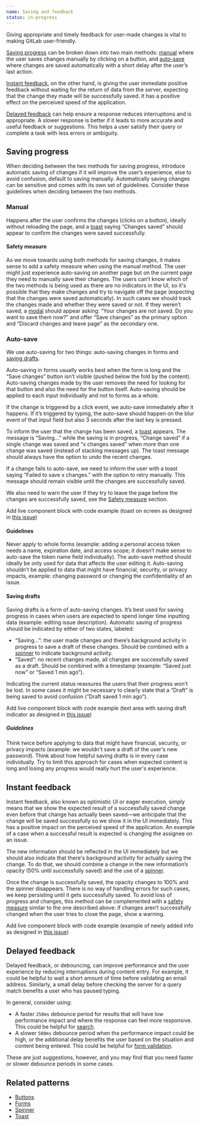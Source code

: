```yaml
---
name: Saving and feedback
status: in-progress
---
```


Giving appropriate and timely feedback for user-made changes is vital to making GitLab user-friendly.

[Saving progress](#saving-progress) can be broken down into two main methods: [manual](#manual) where the user saves changes manually by clicking on a button, and [auto-save](#auto-save) where changes are saved automatically with a short delay after the user’s last action.

[Instant feedback](#instant-feedback), on the other hand, is giving the user immediate positive feedback without waiting for the return of data from the server, expecting that the change they made will be successfully saved. It has a positive effect on the perceived speed of the application.

[Delayed feedback](#delayed-feedback) can help ensure a response reduces interruptions and is appropriate. A slower response is better if it leads to more accurate and useful feedback or suggestions. This helps a user satisfy their query or complete a task with less errors or ambiguity.

## Saving progress

When deciding between the two methods for saving progress, introduce automatic saving of changes if it will improve the user’s experience, else to avoid confusion, default to saving manually. Automatically saving changes can be sensitive and comes with its own set of guidelines. Consider these guidelines when deciding between the two methods.

### Manual

Happens after the user confirms the changes (clicks on a button), ideally without reloading the page, and a [toast](/components/toast) saying “Changes saved” should appear to confirm the changes were saved successfully.

#### Safety measure

As we move towards using both methods for saving changes, it makes sense to add a safety measure when using the manual method. The user might just experience auto-saving on another page but on the current page they need to manually save their changes. The users can’t know which of the two methods is being used as there are no indicators in the UI, so it's possible that they make changes and try to navigate off the page (expecting that the changes were saved automatically). In such cases we should track the changes made and whether they were saved or not. If they weren’t saved, a [modal](/components/modal) should appear asking: “Your changes are not saved. Do you want to save them now?” and offer “Save changes” as the primary option and “Discard changes and leave page” as the secondary one.

### Auto-save

We use auto-saving for two things: auto-saving changes in forms and [saving drafts](#saving-drafts).

Auto-saving in forms usually works best when the form is long and the “Save changes” button isn’t visible (pushed below the fold by the content). Auto-saving changes made by the user removes the need for looking for that button and also the need for the button itself. Auto-saving should be applied to each input individually and not to forms as a whole.

If the change is triggered by a click event, we auto-save immediately after it happens. If it’s triggered by typing, the auto-save should happen on the blur event of that input field but also 3 seconds after the last key is pressed.

To inform the user that the change has been saved, a [toast](/components/toast) appears. The message is “Saving…” while the saving is in progress, “Change saved” if a single change was saved and “x changes saved” when more than one change was saved (instead of stacking messages up). The toast message should always have the option to undo the recent changes.

If a change fails to auto-save, we need to inform the user with a toast saying “Failed to save x changes.” with the option to retry manually. This message should remain visible until the changes are successfully saved. 

We also need to warn the user if they try to leave the page before the changes are successfully saved, see the [Safety measure](#safety-measure) section.

<todo>Add live component block with code example (toast on screen as designed in [this issue](https://gitlab.com/gitlab-org/gitlab-design/issues/121#auto-save))</todo>

#### Guidelines

Never apply to whole forms (example: adding a personal access token needs a name, expiration date, and access scope; it doesn’t make sense to auto-save the token name field individually). The auto-save method should ideally be only used for data that affects the user editing it. Auto-saving shouldn’t be applied to data that might have financial, security, or privacy impacts, example: changing password or changing the confidentiality of an issue.

#### Saving drafts

Saving drafts is a form of auto-saving changes. It’s best used for saving progress in cases when users are expected to spend longer time inputting data (example: editing issue description). Automatic saving of progress should be indicated by either of two states, labeled:

- “Saving…”: the user made changes and there’s background activity in progress to save a draft of these changes. Should be combined with a [spinner](/components/spinner) to indicate background activity.
- “Saved”: no recent changes made, all changes are successfully saved as a draft. Should be combined with a timestamp (example: “Saved just now” or “Saved 1 min ago”).

Indicating the current status reassures the users that their progress won’t be lost. In some cases it might be necessary to clearly state that a “Draft” is being saved to avoid confusion (“Draft saved 1 min ago”).

<todo>Add live component block with code example (text area with saving draft indicator as designed in [this issue](https://gitlab.com/gitlab-org/gitlab-design/issues/121#saving-drafts))</todo>

##### Guidelines

Think twice before applying to data that might have financial, security, or privacy impacts (example: we wouldn't save a draft of the user's new password). Think about how helpful saving drafts is in every case individually. Try to limit this approach for cases when expected content is long and losing any progress would really hurt the user's experience.

## Instant feedback

Instant feedback, also known as optimistic UI or eager execution, simply means that we show the expected result of a successfully saved change even before that change has actually been saved—we anticipate that the change will be saved successfully so we show it in the UI immediately. This has a positive impact on the perceived speed of the application. An example of a case when a successful result is expected is changing the assignee on an issue.

The new information should be reflected in the UI immediately but we should also indicate that there's background activity for actually saving the change. To do that, we should combine a change in the new information’s opacity (50% until successfully saved) and the use of a [spinner](/components/spinner).

Once the change is successfully saved, the opacity changes to 100% and the spinner disappears. There is no way of handling errors for such cases, we keep persisting until it gets successfully saved. To avoid loss of progress and changes, this method can be complemented with a [safety measure](#safety-measure) similar to the one described above: if changes aren’t successfully changed when the user tries to close the page, show a warning.

<todo>Add live component block with code example (example of newly added info as designed in [this issue](https://gitlab.com/gitlab-org/gitlab-design/issues/121#round-trip-server-processing-versus-instant-feedback))</todo>

## Delayed feedback

Delayed feedback, or debouncing, can improve performance and the user experience by reducing interruptions during content entry. For example, it could be helpful to wait a short amount of time before validating an email address. Similarly, a small delay before checking the server for a query match benefits a user who has paused typing.

In general, consider using:

- A faster `250ms` debounce period for results that will have low performance impact and where the response can feel more responsive. This could be helpful for [search](/components/search).
- A slower `500ms` debounce period when the performance impact could be high, or the additional delay benefits the user based on the situation and content being entered. This could be helpful for [form validation](/patterns/forms#validation).

These are just suggestions, however, and you may find that you need faster or slower debounce periods in some cases.

## Related patterns

- [Buttons](/components/button)
- [Forms](/patterns/forms)
- [Spinner](/components/spinner)
- [Toast](/components/toast)
